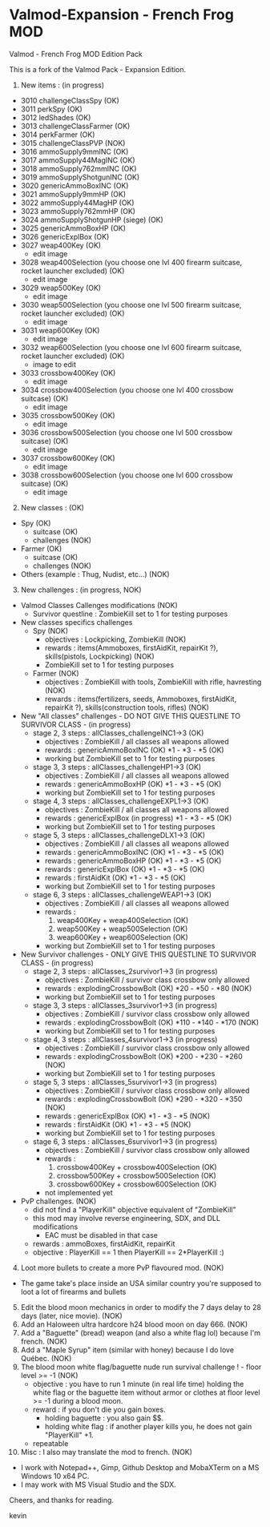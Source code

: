 # Valmod-Expansion - French Frog MOD
Valmod - French Frog MOD Edition Pack

This is a fork of the Valmod Pack - Expansion Edition.

1. New items : (in progress)
 - 3010 challengeClassSpy (OK)
 - 3011 perkSpy (OK)
 - 3012 ledShades (OK)
 - 3013 challengeClassFarmer (OK)
 - 3014 perkFarmer (OK)
 - 3015 challengeClassPVP (NOK)
 - 3016 ammoSupply9mmINC (OK)
 - 3017 ammoSupply44MagINC (OK)
 - 3018 ammoSupply762mmINC (OK)
 - 3019 ammoSupplyShotgunINC (OK)
 - 3020 genericAmmoBoxINC (OK)
 - 3021 ammoSupply9mmHP (OK)
 - 3022 ammoSupply44MagHP (OK)
 - 3023 ammoSupply762mmHP (OK)
 - 3024 ammoSupplyShotgunHP (siege) (OK)
 - 3025 genericAmmoBoxHP (OK)
 - 3026 genericExplBox (OK)
 - 3027 weap400Key (OK)
	- edit image
 - 3028 weap400Selection (you choose one lvl 400  firearm suitcase, rocket launcher excluded) (OK)
	- edit image
 - 3029 weap500Key (OK)
	- edit image
 - 3030 weap500Selection (you choose one lvl 500 firearm suitcase, rocket launcher excluded) (OK)
	- edit image
 - 3031 weap600Key (OK)
	- edit image
 - 3032 weap600Selection (you choose one lvl 600 firearm suitcase, rocket launcher excluded) (OK)
	- image to edit
 - 3033 crossbow400Key (OK)
	- edit image
 - 3034 crossbow400Selection (you choose one lvl 400 crossbow suitcase) (OK)
	- edit image
 - 3035 crossbow500Key (OK)
	- edit image
 - 3036 crossbow500Selection (you choose one lvl 500 crossbow suitcase) (OK)
	- edit image
 - 3037 crossbow600Key (OK)
	- edit image
 - 3038 crossbow600Selection (you choose one lvl 600 crossbow suitcase) (OK)
	- edit image

2. New classes : (OK)
 - Spy (OK)
	- suitcase (OK)
	- challenges (NOK)
 - Farmer (OK)
	- suitcase (OK)
	- challenges (NOK)
 - Others (example : Thug, Nudist, etc...) (NOK)

3. New challenges : (in progress, NOK)
 - Valmod Classes Callenges modifications (NOK)
	- Survivor questline : ZombieKill set to 1 for testing purposes
 - New classes specifics challenges
	- Spy (NOK)
		- objectives : Lockpicking, ZombieKill (NOK)
		- rewards : items(Ammoboxes, firstAidKit, repairKit ?), skills(pistols, Lockpicking) (NOK)
		- ZombieKill set to 1 for testing purposes
	- Farmer (NOK)
		- objectives : ZombieKill with tools, ZombieKill with rifle, havresting (NOK)
		- rewards : items(fertilizers, seeds, Ammoboxes, firstAidKit, repairKit ?), skills(construction tools, rifles) (NOK)
 - New "All classes" challenges - DO NOT GIVE THIS QUESTLINE TO SURVIVOR CLASS - (in progress)
	- stage 2, 3 steps : allClasses_challengeINC1->3 (OK)
		- objectives : ZombieKill / all classes all weapons allowed 
		- rewards : genericAmmoBoxINC (OK) *1 - *3 - *5 (OK)
		- working but ZombieKill set to 1 for testing purposes
	- stage 3, 3 steps : allClasses_challengeHP1->3 (OK)
		- objectives : ZombieKill / all classes all weapons allowed 
		- rewards : genericAmmoBoxHP (OK) *1 - *3 - *5 (OK)
		- working but ZombieKill set to 1 for testing purposes
	- stage 4, 3 steps : allClasses_challengeEXPL1->3 (OK)
		- objectives : ZombieKill / all classes all weapons allowed 
		- rewards : genericExplBox (in progress) *1 - *3 - *5 (OK)
		- working but ZombieKill set to 1 for testing purposes
	- stage 5, 3 steps : allClasses_challengeDLX1->3 (OK)
		- objectives : ZombieKill / all classes all weapons allowed
		- rewards : genericAmmoBoxINC (OK) *1 - *3 - *5 (OK)
		- rewards : genericAmmoBoxHP (OK) *1 - *3 - *5 (OK)
		- rewards : genericExplBox (OK) *1 - *3 - *5 (OK)
		- rewards : firstAidKit (OK) *1 - *3 - *5 (OK)
		- working but ZombieKill set to 1 for testing purposes
	- stage 6, 3 steps : allClasses_challengeWEAP1->3 (OK)
		- objectives : ZombieKill / all classes all weapons allowed 
		- rewards : 
			1. weap400Key + weap400Selection (OK)
			2. weap500Key + weap500Selection (OK)
			3. weap600Key + weap600Selection (OK)
		- working but ZombieKill set to 1 for testing purposes
 - New Survivor challenges - ONLY GIVE THIS QUESTLINE TO SURVIVOR CLASS - (in progress)
	- stage 2, 3 steps : allClasses_2survivor1->3 (in progress)
		- objectives : ZombieKill / survivor class crossbow only allowed 
		- rewards : explodingCrossbowBolt (OK) *20 - *50 - *80 (NOK)
		- working but ZombieKill set to 1 for testing purposes
	- stage 3, 3 steps : allClasses_3survivor1->3 (in progress)
		- objectives : ZombieKill / survivor class crossbow only allowed 
		- rewards : explodingCrossbowBolt (OK) *110 - *140 - *170 (NOK)
		- working but ZombieKill set to 1 for testing purposes
	- stage 4, 3 steps : allClasses_4survivor1->3 (in progress)
		- objectives : ZombieKill / survivor class crossbow only allowed 
		- rewards : explodingCrossbowBolt (OK) *200 - *230 - *260 (NOK)
		- working but ZombieKill set to 1 for testing purposes
	- stage 5, 3 steps : allClasses_5survivor1->3 (in progress)
		- objectives : ZombieKill / survivor class crossbow only allowed 
		- rewards : explodingCrossbowBolt (OK) *290 - *320 - *350 (NOK)
		- rewards : genericExplBox (OK) *1 - *3 - *5 (NOK)
		- rewards : firstAidKit (OK) *1 - *3 - *5 (NOK)
		- working but ZombieKill set to 1 for testing purposes
	- stage 6, 3 steps : allClasses_6survivor1->3 (in progress)
		- objectives : ZombieKill / survivor class crossbow only allowed 
		- rewards : 
			1. crossbow400Key + crossbow400Selection (OK)
			2. crossbow500Key + crossbow500Selection (OK)
			3. crossbow600Key + crossbow600Selection (OK)
		- not implemented yet
 - PvP challenges. (NOK)
	- did not find a "PlayerKill" objective equivalent of "ZombieKill"
	- this mod may involve reverse engineering, SDX, and DLL modifications
		- EAC must be disabled in that case
	- rewards : ammoBoxes, firstAidKit, repairKit
	- objective : PlayerKill == 1 then PlayerKill == 2*PlayerKill :)


4. Loot more bullets to create a more PvP flavoured mod. (NOK)
 - The game take's place inside an USA similar country you're supposed to loot a lot of firearms and bullets

5. Edit the blood moon mechanics in order to modify the 7 days delay to 28 days (later, nice movie). (NOK)
6. Add an Haloween ultra hardcore h24 blood moon on day 666. (NOK)
7. Add a "Baguette" (bread) weapon (and also a white flag lol) because I'm french. (NOK)
8. Add a "Maple Syrup" item (similar with honey) because I do love Québec. (NOK)
9. The blood moon white flag/baguette nude run survival challenge ! - floor level >= -1 (NOK)
	- objective : you have to run 1 minute (in real life time) holding the white flag or the baguette item without armor or clothes at floor level >= -1 during a blood moon.
	- reward : if you don't die you gain boxes.
		- holding baguette : you also gain $$.
		- holding white flag : if another player kills you, he does not gain "PlayerKill" +1.
	- repeatable
10. Misc : I also may translate the mod to french. (NOK)

 - I work with Notepad++, Gimp, Github Desktop and MobaXTerm on a MS Windows 10 x64 PC.
 - I may work with MS Visual Studio and the SDX.

Cheers, and thanks for reading.

kevin
